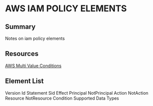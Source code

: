 # AWS IAM POLICY ELEMENTS

## Summary

Notes on iam policy elements

## Resources

[AWS Multi Value Conditions](https://docs.aws.amazon.com/IAM/latest/UserGuide/reference_policies_multi-value-conditions.html)

## Element List

Version
Id
Statement
Sid
Effect
Principal
NotPrincipal
Action
NotAction
Resource
NotResource
Condition
Supported Data Types
